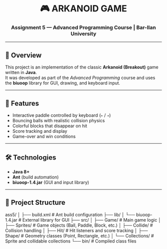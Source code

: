 <h1 align="center">🎮 ARKANOID GAME</h1>
<h3 align="center">Assignment 5 — Advanced Programming Course | Bar-Ilan University</h3>

---

## 🧩 Overview
This project is an implementation of the classic **Arkanoid (Breakout)** game written in **Java**.  
It was developed as part of the *Advanced Programming* course and uses the **biuoop** library for GUI, drawing, and keyboard input.

---

## 🚀 Features
- Interactive paddle controlled by keyboard (`←` / `→`)
- Bouncing balls with realistic collision physics  
- Colorful blocks that disappear on hit  
- Score tracking and display  
- Game-over and win conditions  

---

## 🛠️ Technologies
- **Java 8+**
- **Ant** (build automation)
- **biuoop-1.4.jar** (GUI and input library)

---

## 📂 Project Structure

ass5/
│
├── build.xml # Ant build configuration
├── lib/
│ └── biuoop-1.4.jar # External library for GUI
├── src/
│ ├── Game/ # Main game logic
│ ├── Sprites/ # Game objects (Ball, Paddle, Block, etc.)
│ ├── Collide/ # Collision handling
│ ├── Hit/ # Hit listeners and score tracking
│ ├── Shape/ # Geometry classes (Point, Rectangle, etc.)
│ └── Collections/ # Sprite and collidable collections
└── bin/ # Compiled class files
